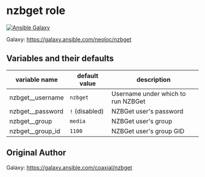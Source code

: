 # nzbget role

[![Ansible Galaxy](https://img.shields.io/badge/ansible--galaxy-neoloc.nzbget-blue.svg)](https://galaxy.ansible.com/neoloc/ansible-role-nzbget/)

Galaxy: https://galaxy.ansible.com/neoloc/nzbget

## Variables and their defaults

| variable name       | default value  | description                                                                             |
| ------------------- | -------------- | --------------------------------------------------------------------------------------- |
| nzbget\_\_username  | `nzbget`       | Username under which to run NZBGet                                                      |
| nzbget\_\_password  | `!` (disabled) | NZBGet user's password                                                                  |
| nzbget\_\_group     | `media`        | NZBGet user's group                                                                     |
| nzbget\_\_group_id  | `1100`         | NZBGet user's group GID                                                                 |

## Original Author

Galaxy: https://galaxy.ansible.com/coaxial/nzbget

